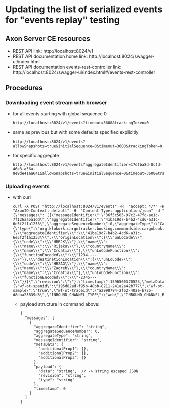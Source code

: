 # Updating the list of serialized events for "events replay" testing

## Axon Server CE resources
- REST API link: http://localhost:8024/v1
- REST API documentation home link: http://localhost:8024/swagger-ui/index.html
- REST API documentation events-rest-controller link: http://localhost:8024/swagger-ui/index.html#/events-rest-controller

## Procedures
### Downloading event stream with browser
- for all events starting with global sequence 0

      http://localhost:8024/v1/events?timeout=3600&trackingToken=0

- same as previous but with some defaults specified explicitly

      http://localhost:8024/v1/events?allowSnapshots=true&initialSequence=0&timeout=3600&trackingToken=0

- for specific aggregate

      http://localhost:8024/v1/events?aggregateIdentifier=17dfba8d-0cfd-46e3-a56a-8e9de41aa641&allowSnapshots=true&initialSequence=0&timeout=3600&trackingToken=0

### Uploading events

- with curl

      curl -X POST "http://localhost:8024/v1/events" -H  "accept: */*" -H  "AxonIQ-Context: default" -H  "Content-Type: application/json" -d "{\"messages\": [{\"messageIdentifier\":\"36f5c505-97c2-47fc-ae1c-7f126aa5a1dd\",\"aggregateIdentifier\":\"41ba19d7-b4b2-4cd6-a31c-6e5f2f1a1253\",\"aggregateSequenceNumber\":0,\"aggregateType\":\"CargoAggregate\",\"payload\":{\"type\":\"org.klokwrk.cargotracker.booking.commandside.cargobook.axon.api.CargoBookedEvent\",\"data\":\"{\\\"aggregateIdentifier\\\":\\\"41ba19d7-b4b2-4cd6-a31c-6e5f2f1a1253\\\",\\\"originLocation\\\":{\\\"unLoCode\\\":{\\\"code\\\":\\\"HRRJK\\\"},\\\"name\\\":{\\\"name\\\":\\\"Rijeka\\\"},\\\"countryName\\\":{\\\"name\\\":\\\"Croatia\\\"},\\\"unLoCodeFunction\\\":{\\\"functionEncoded\\\":\\\"1234----\\\"}},\\\"destinationLocation\\\":{\\\"unLoCode\\\":{\\\"code\\\":\\\"HRZAG\\\"},\\\"name\\\":{\\\"name\\\":\\\"Zagreb\\\"},\\\"countryName\\\":{\\\"name\\\":\\\"Croatia\\\"},\\\"unLoCodeFunction\\\":{\\\"functionEncoded\\\":\\\"-2345---\\\"}}}\",\"revision\":\"\"},\"timestamp\":1596560370523,\"metaData\":{\"wf-ot-spanid\":\"195d82ad-f95b-48bb-8211-241a2a42b777\",\"wf-ot-sample\":\"true\",\"wf-ot-traceid\":\"a2998794-2f62-402e-b725-d8daa23839d3\",\"INBOUND_CHANNEL_TYPE\":\"web\",\"INBOUND_CHANNEL_REQUEST_IDENTIFIER\":\"127.0.0.1\",\"INBOUND_CHANNEL_NAME\":\"booking\"}}]}"

  - payload structure in command above:

        {
          "messages": [
            {
              "aggregateIdentifier": "string",
              "aggregateSequenceNumber": 0,
              "aggregateType": "string",
              "messageIdentifier": "string",
              "metaData": {
                "additionalProp1": {},
                "additionalProp2": {},
                "additionalProp3": {}
              },
              "payload": {
                "data": "string",  // -> string escaped JSON
                "revision": "string",
                "type": "string"
              },
              "timestamp": 0
            }
          ]
        }
